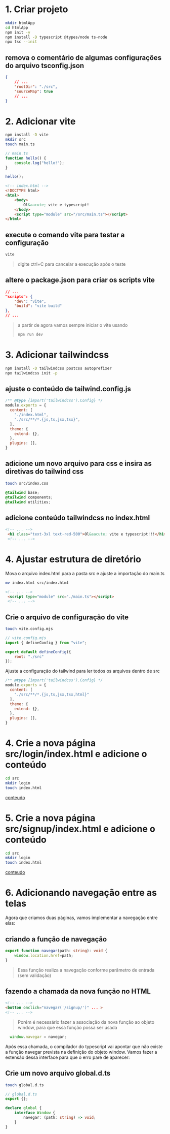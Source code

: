 # 1. Criar projeto

```bash
mkdir htmlApp
cd htmlApp
npm init -y
npm install -D typescript @types/node ts-node
npx tsc --init
```

## remova o comentário de algumas configurações do arquivo tsconfig.json

```json
{
    // ...
    "rootDir": "./src",
    "sourceMap": true
    // ...
}
```

# 2. Adicionar vite

```bash
npm install -D vite
mkdir src
touch main.ts
```

```typescript
// main.ts
function hello() {
    console.log("hello!");
}

hello();
```

```html
<!-- index.html -->
<!DOCTYPE html>
<html>
    <body>
        Ol&aacute; vite e typescript!
    </body>
    <script type="module" src="/src/main.ts"></script>
</html>
```

## execute o comando vite para testar a configuração
```bash
vite
```

> digite ctrl+C para cancelar a execução após o teste

## altere o package.json para criar os scripts vite

```json
// ...
"scripts": {
    "dev": "vite",
    "build": "vite build"
},
// ...
```

> a partir de agora vamos sempre iniciar o vite usando 
> ```bash
> npm run dev
> ```

# 3. Adicionar tailwindcss

```bash
npm install -D tailwindcss postcss autoprefixer
npx tailwindcss init -p
```

## ajuste o conteúdo de tailwind.config.js
```javascript
/** @type {import('tailwindcss').Config} */
module.exports = {
  content: [
    "./index.html",
    "./src/**/*.{js,ts,jsx,tsx}",
  ],
  theme: {
    extend: {},
  },
  plugins: [],
}
```

## adicione um novo arquivo para css e insira as diretivas do tailwind css
```bash
touch src/index.css
```
```css
@tailwind base;
@tailwind components;
@tailwind utilities;
```

## adicione conteúdo tailwindcss no index.html
```html
<!-- ... -->
 <h1 class="text-3xl text-red-500">Ol&aacute; vite e typescript!!!</h1>
 <!-- ... -->
```

# 4. Ajustar estrutura de diretório
Mova o arquivo index.html para a pasta src e ajuste a importação do main.ts
```bash
mv index.html src/index.html
```

```html
<!-- ... -->
 <script type="module" src="./main.ts"></script>
 <!-- ... -->
```

## Crie o arquivo de configuração do vite
```bash
touch vite.config.mjs
```

```javascript
// vite.config.mjs
import { defineConfig } from "vite";

export default defineConfig({
    root: "./src"
});

```

Ajuste a configuração do tailwind para ler todos os arquivos dentro de src
```javascript
/** @type {import('tailwindcss').Config} */
module.exports = {
  content: [
    "./src/**/*.{js,ts,jsx,tsx,html}"
  ],
  theme: {
    extend: {},
  },
  plugins: [],
}
```

# 4. Crie a nova página src/login/index.html e adicione o conteúdo

```bash
cd src
mkdir login
touch index.html
```
[conteudo]()

# 5. Crie a nova página src/signup/index.html e adicione o conteúdo

```bash
cd src
mkdir login
touch index.html
```
[conteudo]()

# 6. Adicionando navegação entre as telas

Agora que criamos duas p&aacute;ginas, vamos implementar a navegação entre elas:

## criando a função de navegação
```typescript
export function navegar(path: string): void {
    window.location.href=path;
}
```
> Essa função realiza a navegação conforme parâmetro de entrada (sem validação)

## fazendo a chamada da nova função no HTML
```html
<!-- ... -->
<button onclick="navegar('/signup/')" ... >
<!-- ... -->
```

> Porém é necessário fazer a associação da nova função ao objeto window, para que essa função possa ser usada
```javascript
  window.navegar = navegar;
```

Após essa chamada, o compilador do typescript vai apontar que não existe a função navegar prevista na definição do objeto window. Vamos fazer a estensão dessa interface para que o erro pare de aparecer:

## Crie um novo arquivo global.d.ts
```bash
touch global.d.ts
```

```typescript
// global.d.ts
export {};

declare global {
    interface Window {
        navegar: (path: string) => void;
    }
}
```
